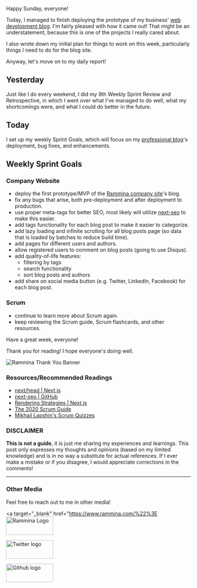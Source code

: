 Happy Sunday, everyone!

Today, I managed to finish deploying the prototype of my business' [web development blog](https://www.rammina.com/blog). I'm fairly pleased with how it came out! That might be an understatement, because this is one of the projects I really cared about.

I also wrote down my initial plan for things to work on this week, particularly things I need to do for the blog site.

Anyway, let's move on to my daily report!

## Yesterday

Just like I do every weekend, I did my 9th Weekly Sprint Review and Retrospective, in which I went over what I've managed to do well, what my shortcomings were, and what I could do better in the future.

## Today

I set up my weekly Sprint Goals, which will focus on my [professional blog](https://www.rammina.com/blog)'s deployment, bug fixes, and enhancements.

## Weekly Sprint Goals

### Company Website

- deploy the first prototype/MVP of the [Rammina company site](https://www.rammina.com/)'s blog.
- fix any bugs that arise, both pre-deployment and after deployment to production.
- use proper meta-tags for better SEO, most likely will utilize [next-seo](https://github.com/garmeeh/next-seo) to make this easier.
- add tags functionality for each blog post to make it easier to categorize.
- add lazy loading and infinite scrolling for all blog posts page (so data that is loaded by batches to reduce build time).
- add pages for different users and authors.
- allow registered users to comment on blog posts (going to use Disqus).
- add quality-of-life features:
  - filtering by tags
  - search functionality
  - sort blog posts and authors
- add share on social media button (e.g. Twitter, LinkedIn, Facebook) for each blog post.

### Scrum

- continue to learn more about Scrum again.
- keep reviewing the Scrum guide, Scrum flashcards, and other resources.

Have a great week, everyone!

Thank you for reading! I hope everyone's doing well.

![Rammina Thank You Banner](https://dev-to-uploads.s3.amazonaws.com/uploads/articles/x9ayfxxxaz2g2hfcqbsk.png)

### Resources/Recommended Readings

- [next/head | Next.js](https://nextjs.org/docs/api-reference/next/head)
- [next-seo | GitHub](https://github.com/garmeeh/next-seo)
- [Rendering Strategies | Next.js](https://nextjs.org/learn/seo/rendering-and-ranking/rendering-strategies)
- [The 2020 Scrum Guide](https://scrumguides.org/scrum-guide.html)
- [Mikhail Lapshin's Scrum Quizzes](https://mlapshin.com/index.php/scrum-quizzes/)

### DISCLAIMER

**This is not a guide**, it is just me sharing my experiences and learnings. This post only expresses my thoughts and opinions (based on my limited knowledge) and is in no way a substitute for actual references. If I ever make a mistake or if you disagree, I would appreciate corrections in the comments!

<hr />

### Other Media

Feel free to reach out to me in other media!

<span><a target="\_blank" href="https://www.rammina.com/%22%3E<img src="https://res.cloudinary.com/rammina/image/upload/v1638444046/rammina-button-128_x9ginu.png" alt="Rammina Logo" width="128" height="50"/></a></span>

<span><a target="_blank" href="https://twitter.com/RamminaR"><img src="https://res.cloudinary.com/rammina/image/upload/v1636792959/twitter-logo_laoyfu_pdbagm.png" alt="Twitter logo" width="128" height="50"/></a></span>

<span><a target="_blank" href="https://github.com/Rammina"><img src="https://res.cloudinary.com/rammina/image/upload/v1636795051/GitHub-Emblem2_epcp8r.png" alt="Github logo" width="128" height="50"/></a></span>
